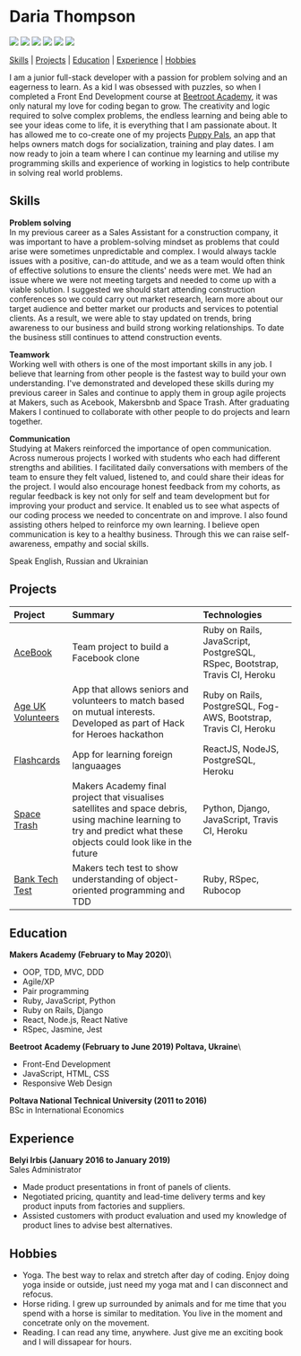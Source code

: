 # Daria Thompson
[<img src="https://img.shields.io/badge/Ruby-252%20commits-orange.svg">](https://sourcerer.io/dariathompson)
[<img src="https://img.shields.io/badge/JavaScript-229%20commits-green.svg">](https://sourcerer.io/dariathompson)
[<img src="https://img.shields.io/badge/SQL-77%20commits-yellow.svg">](https://sourcerer.io/dariathompson)
[<img src="https://img.shields.io/badge/HTML-113%20commits-orange.svg">](https://sourcerer.io/dariathompson)
[<img src="https://img.shields.io/badge/CSS-206%20commits-red.svg">](https://sourcerer.io/dariathompson)
[<img src="https://img.shields.io/badge/Python-34%20commits-blue.svg">](https://sourcerer.io/dariathompson)

[Skills](#skills) | [Projects](#projects) | [Education](#education) | [Experience](#experience) | [Hobbies](#hobbies)

I am a junior full-stack developer with a passion for problem solving and an eagerness to learn. As a kid I was obsessed with puzzles, so when I completed a Front End Development course at [Beetroot Academy](https://beetroot.academy/en/), it was only natural my love for coding began to grow. The creativity and logic required to solve complex problems, the endless learning and being able to see your ideas come to life, it is everything that I am passionate about. It has allowed me to co-create one of my projects [Puppy Pals](https://github.com/dariathompson/puppy-pals), an app that helps owners match dogs for socialization, training and play dates. I am now ready to join a team where I can continue my learning and utilise my programming skills and experience of working in logistics to help contribute in solving real world problems.

## Skills

**Problem solving**\
In my previous career as a Sales Assistant for a construction company, it was important to have a problem-solving mindset as problems that could arise were sometimes unpredictable and complex. I would always tackle issues with a positive, can-do attitude, and we as a team would often think of effective solutions to ensure the clients' needs were met. We had an issue where we were not meeting targets and needed to come up with a viable solution. I suggested we should start attending construction conferences  so we could carry out market research, learn more about our target audience and better market our products and services to potential clients. As a result, we were able to stay updated on trends, bring awareness to our business and build strong working relationships. To date the business still continues to attend construction events.

**Teamwork**\
Working well with others is one of the most important skills in any job. I believe that learning from other people is the fastest way to build your own understanding. I've demonstrated and developed these skills during my previous career in Sales and continue to apply them in group agile projects at Makers, such as Acebook, Makersbnb and Space Trash. After graduating Makers I continued to collaborate with other people to do projects and learn together.

**Communication**\
Studying at Makers reinforced the importance of open communication. Across numerous projects I worked with students who each had different strengths and abilities. I facilitated daily conversations with members of the team to ensure they felt valued, listened to, and could share their ideas for the project. I would also encourage honest feedback from my cohorts, as regular feedback is key not only for self and team development but for improving your product and service. It enabled us to see what aspects of our coding process we needed to concentrate on and improve. I also found assisting others helped to reinforce my own learning. I believe open communication is key to a healthy business. Through this we can raise self-awareness, empathy and social skills. 

Speak English, Russian and Ukrainian

## Projects

| Project          | Summary      | Technologies  | 
| :------------- | :----------- | :----------- | 
| [AceBook](https://github.com/dariathompson/acebook-5Makerteers) | Team project to build a Facebook clone | Ruby on Rails, JavaScript, PostgreSQL, RSpec, Bootstrap, Travis CI, Heroku | 
| [Age UK Volunteers](https://github.com/Age-UK-Voluteer-Matching/Match-App) | App that allows seniors and volunteers to match based on mutual interests. Developed as part of Hack for Heroes hackathon | Ruby on Rails, PostgreSQL, Fog-AWS, Bootstrap, Travis CI, Heroku | 
| [Flashcards](https://github.com/DavidStewartLDN/react-flashcards) | App for learning foreign languaages | ReactJS, NodeJS, PostgreSQL, Heroku | 
| [Space Trash](https://github.com/The-Mech-Squad/the_mech_squad) | Makers Academy final project that visualises satellites and space debris, using machine learning to try and predict what these objects could look like in the future | Python, Django, JavaScript, Travis CI, Heroku | 
| [Bank Tech Test](https://github.com/dariathompson/bank_tech_test) | Makers tech test to show understanding of object-oriented programming and TDD | Ruby, RSpec, Rubocop | 

## Education

**Makers Academy (February to May 2020)**\
* OOP, TDD, MVC, DDD
* Agile/XP
* Pair programming
* Ruby, JavaScript, Python
* Ruby on Rails, Django
* React, Node.js, React Native
* RSpec, Jasmine, Jest

**Beetroot Academy (February to June 2019) Poltava, Ukraine**\
* Front-End Development
* JavaScript, HTML, CSS
* Responsive Web Design

**Poltava National Technical University (2011 to 2016)**\
BSc in International Economics

## Experience

**Belyi Irbis (January 2016 to January 2019)**\
Sales Administrator
* Made product presentations in front of panels of clients.
* Negotiated pricing, quantity and lead-time delivery terms and key product inputs from factories and suppliers.
* Assisted customers with product evaluation and used my knowledge of product lines to advise best alternatives.

## Hobbies

* Yoga. The best way to relax and stretch after day of coding. Enjoy doing yoga inside or outside, just need my yoga mat and I can disconnect and refocus.
* Horse riding. I grew up surrounded by animals and for me time that you spend with a horse is similar to meditation. You live in the moment and concetrate only on the movement.
* Reading. I can read any time, anywhere. Just give me an exciting book and I will dissapear for hours.
